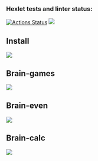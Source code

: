 ### Hexlet tests and linter status:
[![Actions Status](https://github.com/S1THOF/frontend-project-44/actions/workflows/hexlet-check.yml/badge.svg)](https://github.com/S1THOF/frontend-project-44/actions)
<a href="https://codeclimate.com/github/S1THOF/frontend-project-44/maintainability"><img src="https://api.codeclimate.com/v1/badges/0097fd3a744cb4afa8b4/maintainability" /></a>

<h2>Install</h2>
<a href="https://asciinema.org/a/MMUGVSTiv79y7uUg156x09ggs" target="_blank"><img src="https://asciinema.org/a/MMUGVSTiv79y7uUg156x09ggs.svg" /></a>

<h2>Brain-games</h2>
<a href="https://asciinema.org/a/llCyiHUP4SYZ5APOaf8DvvfnY" target="_blank"><img src="https://asciinema.org/a/llCyiHUP4SYZ5APOaf8DvvfnY.svg" /></a>

<h2>Brain-even</h2>
<a href="https://asciinema.org/a/NajUR30VdtTxTYcbbSkPr4GYk" target="_blank"><img src="https://asciinema.org/a/NajUR30VdtTxTYcbbSkPr4GYk.svg" /></a>

<h2>Brain-calc</h2>
<a href="https://asciinema.org/a/op0SYsFU2YWwzTOyMfD1SWZAo" target="_blank"><img src="https://asciinema.org/a/op0SYsFU2YWwzTOyMfD1SWZAo.svg" /></a>

